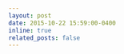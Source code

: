 ```yaml
---
layout: post
date: 2015-10-22 15:59:00-0400
inline: true
related_posts: false
---
```


<!-- Test news -->
